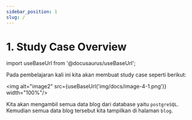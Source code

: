 ```yaml
---
sidebar_position: 1
slug: /
---
```


# 1. Study Case Overview

import useBaseUrl from '@docusaurus/useBaseUrl';

Pada pembelajaran kali ini kita akan membuat study case seperti berikut:

<img alt="image2" src={useBaseUrl('img/docs/image-4-1.png')} width="100%"/>

Kita akan mengambil semua data blog dari database yaitu `postgreSQL`. Kemudian semua data blog tersebut kita tampilkan di halaman `blog`.
